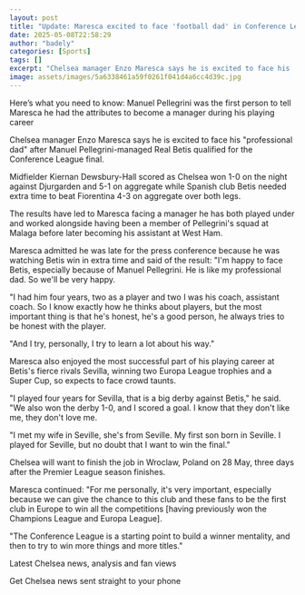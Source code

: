```yaml
---
layout: post
title: "Update: Maresca excited to face 'football dad' in Conference League final"
date: 2025-05-08T22:58:29
author: "badely"
categories: [Sports]
tags: []
excerpt: "Chelsea manager Enzo Maresca says he is excited to face his 'professional dad'  after Manuel Pellegrini-managed Real Betis qualified for the Conferenc"
image: assets/images/5a6338461a59f0261f041d4a6cc4d39c.jpg
---
```


Here’s what you need to know: Manuel Pellegrini was the first person to tell Maresca he had the attributes to become a manager during his playing career

Chelsea manager Enzo Maresca says he is excited to face his "professional dad"  after Manuel Pellegrini-managed Real Betis qualified for the Conference League final. 

Midfielder Kiernan Dewsbury-Hall scored as Chelsea won 1-0 on the night against Djurgarden and 5-1 on aggregate while Spanish club Betis needed extra time to beat Fiorentina 4-3 on aggregate over both legs. 

The results have led to Maresca facing a manager he has both played under and worked alongside having been a member of Pellegrini's squad at Malaga before later becoming his assistant at West Ham.

Maresca admitted he was late for the press conference because he was watching Betis win in extra time and said of the result: "I'm happy to face Betis, especially because of Manuel Pellegrini. He is like my professional dad. So we'll be very happy.

"I had him four years, two as a player and two I was his coach, assistant coach. So I know exactly how he thinks about players, but the most important thing is that he's honest, he's a good person, he always tries to be honest with the player. 

"And I try, personally, I try to learn a lot about his way."

Maresca also enjoyed the most successful part of his playing career at Betis's fierce rivals Sevilla, winning two Europa League trophies and a Super Cup, so expects to face crowd taunts.

"I played four years for Sevilla, that is a big derby against Betis," he said. "We also won the derby 1-0, and I scored a goal. I know that they don't like me, they don't love me.

"I met my wife in Seville, she's from Seville. My first son born in Seville. I played for Seville, but no doubt that I want to win the final."

Chelsea will want to finish the job in Wroclaw, Poland on 28 May, three days after the Premier League season finishes. 

Maresca continued: "For me personally, it's very important, especially because we can give the chance to this club and these fans to be the first club in Europe to win all the competitions [having previously won the Champions League and Europa League]. 

"The Conference League is a starting point to build a winner mentality, and then to try to win more things and more titles."

Latest Chelsea news, analysis and fan views

Get Chelsea news sent straight to your phone

